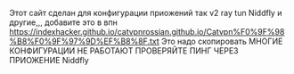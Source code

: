 Этот сайт сделан для конфигурации приожений так v2 ray tun Niddfly и другие,,,
добавите это в впн
https://indexhacker.github.io/catvpnrossian.github.io/Catvpn%F0%9F%98%B8%F0%9F%97%9D%EF%B8%8F.txt
Это надо скопировать 
МНОГИЕ КОНФИГУРАЦИИ НЕ РАБОТАЮТ ПРОВЕРЯЙТЕ ПИНГ ЧЕРЕЗ ПРИОЖЕНИЕ Niddfly

